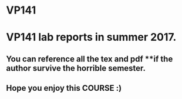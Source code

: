 # VP141
VP141 lab reports in summer 2017.  
===  
You can reference all the tex and pdf **if the author survive the horrible semester.  
---
Hope you enjoy this COURSE :)
---
